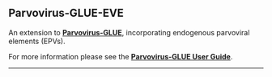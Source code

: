 ## Parvovirus-GLUE-EVE

An extension to **[Parvovirus-GLUE](https://github.com/giffordlabcvr/Parvovirus-GLUE)**, incorporating endogenous parvoviral elements (EPVs).

For more information please see the **[Parvovirus-GLUE User Guide](https://github.com/giffordlabcvr/Parvovirus-GLUE/wiki/EVE-Project-Background)**.

* * * * *
